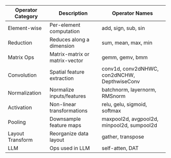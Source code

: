 | Operator Category | Description                     | Operator Names                              |
|-------------------|---------------------------------|---------------------------------------------|
| Element-wise      | Per-element computation         | add, sign, sub, sin                         |
| Reduction         | Reduces along a dimension       | sum, mean, max, min                         |
| Matrix Ops        | Matrix-matrix or matrix-vector  | gemm, gemv, bmm                             |
| Convolution       | Spatial feature extraction      | conv1d, conv2dNHWC, con2dNCHW, DepthwiseConv|
| Normalization     | Normalize inputs/features       | batchnorm, layernorm, RMSnorm               |
| Activation        | Non-linear transformations      | relu, gelu, sigmoid, softmax                |
| Pooling           | Downsample feature maps         | maxpool2d, avgpool2d, minpool2d, sumpool2d  |
| Layout Transform  | Reorganize data layout          | gather, transpose                          |
| LLM               | Ops used in LLM                 | self-atten, DAT                             |
